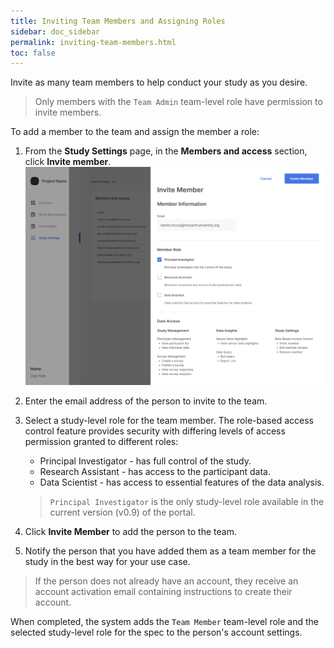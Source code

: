 ```yaml
---
title: Inviting Team Members and Assigning Roles
sidebar: doc_sidebar
permalink: inviting-team-members.html
toc: false
---
```


Invite as many team members to help conduct your study as you desire.

> Only members with the `Team Admin` team-level role have permission to invite members.

To add a member to the team and assign the member a role:

1. From the **Study Settings** page, in the **Members and access** section, click **Invite member**.
    ![inviting-team-members](../../../images/inviting-team-members.png)

2. Enter the email address of the person to invite to the team.

3. Select a study-level role for the team member. The role-based access control feature provides security with differing levels of access permission granted to different roles:

    - Principal Investigator - has full control of the study.
    - Research Assistant - has access to the participant data.
    - Data Scientist - has access to essential features of the data analysis.

    > `Principal Investigator` is the only study-level role available in the current version (v0.9) of the portal.

4. Click **Invite Member** to add the person to the team.

5. Notify the person that you have added them as a team member for the study in the best way for your use case.

> If the person does not already have an account, they receive an account activation email containing instructions to create their account.

When completed, the system adds the `Team Member` team-level role and the selected study-level role for the spec to the person's account settings.